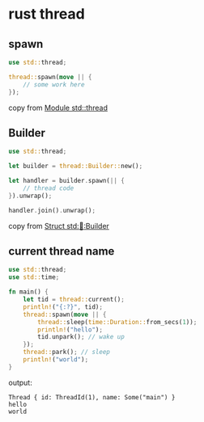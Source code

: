 # rust thread

## spawn

``` rust
use std::thread;

thread::spawn(move || {
    // some work here
});
```
copy from [Module std::thread](https://doc.rust-lang.org/std/thread/)

## Builder

``` rust
use std::thread;

let builder = thread::Builder::new();

let handler = builder.spawn(|| {
    // thread code
}).unwrap();

handler.join().unwrap();
```
copy from [Struct std::thread::Builder](https://doc.rust-lang.org/std/thread/struct.Builder.html)


## current thread name

``` rust
use std::thread;
use std::time;

fn main() {
    let tid = thread::current();
    println!("{:?}", tid);
    thread::spawn(move || {
        thread::sleep(time::Duration::from_secs(1));
        println!("hello");
        tid.unpark(); // wake up
    });
    thread::park(); // sleep
    println!("world");
}
```
output:

``` shell
Thread { id: ThreadId(1), name: Some("main") }
hello
world
```
